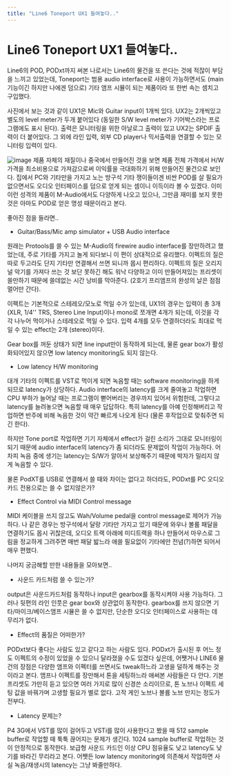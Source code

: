 ```yaml
---
title: "Line6 Toneport UX1 들여놓다.."
---
```

# Line6 Toneport UX1 들여놓다..

Line6의 POD, PODxt까지 써본 나로서는 Line6의 물건을 또 쓴다는 것에 적잖이 부담을 느끼고 있었는데, Toneport는 범용 audio interface로 사용이 가능하면서도 (main 기능이긴 하지만 나에겐 덤으로) 기타 앰프 시뮬이 되는 제품이라 또 한번 속는 셈치고 구입했다.

사진에서 보는 것과 같이 UX1은 Mic와 Guitar input이 1개씩 있다. UX2는 2개씩있고 별도의 level meter가 두개 붙어있다 (동일한 S/W level meter가 기어박스라는 프로그램에도 표시 된다). 출력은 모니터링을 위한 아날로그 출력이 있고 UX2는 SPDIF 출력이 더 붙어있다. 그 외에 라인 입력, 외부 CD player나 믹서출력을 연결할 수 있는 모니터링 입력이 있다.

![image](7ca2164aef85cf1a0adeba446368b687.jpg)
제품 자체의 재질이나 중국에서 만들어진 것을 보면 제품 전체 가격에서 H/W 가격을 최소비용으로 가져감으로써 이익률을 극대화하기 위해 만들어진 물건으로 보인다. 집에서 PC와 기타만을 가지고 노는 방구석 기타 쟁이들이겐 비싼 POD를 살 필요가 없으면서도 오디오 인터페이스를 덤으로 얻게 되는 셈이니 이득이라 볼 수 있겠다. 이미 이런 성격의 제품이 M-Audio에서도 다양하게 나오고 있으나, 그만큼 재미를 보지 못한 것은 아마도 POD로 얻은 명성 때문이라고 본다.

좋아진 점을 들라면..

- Guitar/Bass/Mic amp simulator + USB Audio interface

원래는 Protools를 쓸 수 있는 M-Audio의 firewire audio interface를 장만하려고 했었는데, 주로 기타를 가지고 놀게 되다보니 이 편이 상대적으로 유리했다. 이펙트의 질은 따로 두고라도 단지 기타만 연결해서 쓰면 되니까 몹시 편리하다. 이펙트의 질은 오리지널 악기를 가져다 쓰는 것 보단 못하긴 해도 워낙 다양하고 이미 만들어져있는 프리셋이 쓸만하기 때문에 쓸데없는 시간 낭비를 막아준다. (2호기 프리앰프의 완성의 날은 점점 멀어만 간다).

이펙트는 기본적으로 스테레오/모노로 먹일 수가 있는데, UX1의 경우는 입력이 총 3개 (XLR, 1/4'' TRS, Stereo Line Input)이나 mono로 쪼개면 4개가 되는데, 이것을 각각 나누어 먹이거나 스테레오로 먹일 수 있다. 입력 4개를 모두 연결하더라도 최대로 먹일 수 있는 effect는 2개 (stereo)이다.

Gear box를 꺼둔 상태가 되면 line input만이 동작하게 되는데, 물론 gear box가 활성화되어있지 않으면 low latency monitoring도 되지 않는다.

- Low latency H/W monitoring

대개 기타의 이펙트를 VST로 먹이게 되면 녹음할 때는 software monitoring을 하게 되므로 latency가 상당하다. Audio interface의 latency를 크게 줄여놓고 작업하면 CPU 부하가 늘어날 때는 프로그램이 뻗어버리는 경우까지 있어서 위험한데, 그렇다고 latency를 늘려놓으면 녹음할 때 매우 답답하다. 특히 latency를 아예 인정해버리고 작업하면 반주에 비해 녹음한 것이 약간 빠르게 나오게 된다 (물론 후작업으로 맞춰주면 되긴 한다).

하지만 Tone port로 작업하면 기기 자체에서 effect가 걸린 소리가 그대로 모니터링이 되기 때문에 audio interface의 latency가 좀 되더라도 문제없이 작업이 가능하다. 어차피 녹음 중에 생기는 latency는 S/W가 알아서 보상해주기 때문에 박자가 밀리지 않게 녹음할 수 있다.

물론 PodXT를 USB로 연결해서 쓸 때와 차이는 없다고 하더라도, PODxt를 PC 오디오 카드 전용으로는 쓸 수 없지않은가?

- Effect Control via MIDI Control message

MIDI 케이블을 쓰지 않고도 Wah/Volume pedal을 control message로 제어가 가능하다. 나 같은 경우는 방구석에서 달랑 기타만 가지고 있기 때문에 와우나 볼륨 패달을 연결하기도 몹시 귀찮은데, 오디오 트랙 아래에 미디트랙을 하나 만들어서 마우스로 그림을 정교하게 그려주면 매번 패달 밟느라 애쓸 필요없이 기타에만 전념(?)하면 되어서 매우 편했다.

나머지 궁금해할 만한 내용들을 모아보면..

- 사운드 카드처럼 쓸 수 있는가?

output은 사운드카드처럼 동작하나 input은 gearbox를 동작시켜야 사용 가능하다. 그러나 뒷편의 라인 인풋은 gear box와 상관없이 동작한다. gearbox를 쓰지 않으면 기타/마이크/베이스앰프 시뮬은 쓸 수 없지만, 단순한 오디오 인터페이스로 사용하는 데 무리가 없다.

- Effect의 품질은 어떠한가?

PODxt보다 좋다는 사람도 있고 같다고 하는 사람도 있다. PODxt가 출시된 후 어느 정도 이펙트의 수정이 있었을 수 있으니 달라졌을 수도 있겠다 싶은데, 어쨋거나 LINE6 물건의 장점은 다양한 앰프와 이펙터를 쓰면서도 tweak하느라 고생을 덜하게 해주는 것이라고 본다. 앰프나 이펙트를 장만해서 톤을 세팅하느라 애써본 사람들은 다 안다. 기본 프리셋도 가만히 듣고 있으면 여러 가지로 많이 신경쓴 소리이므로, 톤 노브나 이펙트 세팅 값을 바꿔가며 고생할 필요가 별로 없다. 고작 게인 노브나 볼륨 노브 만지는 정도가 전부다.

- Latency 문제는?

P4 3G에서 VST를 많이 걸어두고 VSTi를 많이 사용한다고 봤을 때 512 sample buffer로 작업할 때 툭툭 끊어지는 문제가 생긴다. 1024 sample buffer로 작업하는 것이 안정적으로 동작한다. 보급형 사운드 카드인 이상 CPU 점유율도 낮고 latency도 낮기를 바라긴 무리라고 본다. 어쨋든 low latency monitoring에 의존해서 작업하면 사실 녹음/재생시의 latency는 그냥 봐줄만하다.

